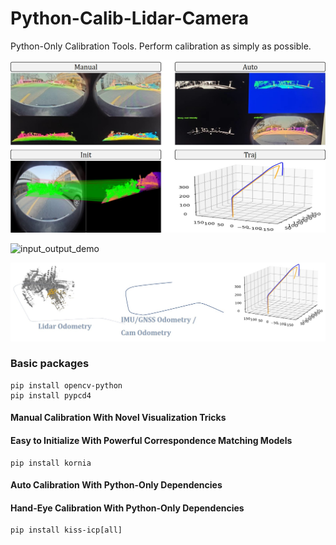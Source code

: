 # Python-Calib-Lidar-Camera
Python-Only Calibration Tools. Perform calibration as simply as possible.


![framework_demo](assets/framework.jpg)

![input_output_demo](assets/inout.jpg)

![traj_demo](assets/traj_pipeline.jpg)
### Basic packages
```
pip install opencv-python
pip install pypcd4
```
#### Manual Calibration With Novel Visualization Tricks
#### Easy to Initialize With Powerful Correspondence Matching Models
```
pip install kornia
```
#### Auto Calibration With Python-Only Dependencies
#### Hand-Eye Calibration With Python-Only Dependencies
```
pip install kiss-icp[all]
```


